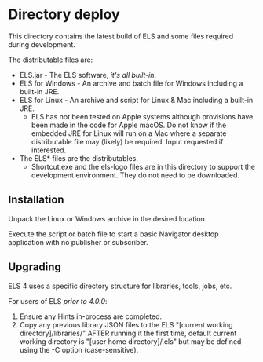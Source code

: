 # Directory deploy

This directory contains the latest build of ELS and some files
required during development.

The distributable files are:

 * ELS.jar - The ELS software, _it's all built-in_.
 * ELS for Windows - An archive and batch file for Windows including a built-in JRE.
 * ELS for Linux - An archive and script for Linux & Mac including a built-in JRE.
   * ELS has not been tested on Apple systems although provisions have
     been made in the code for Apple macOS. Do not know if the
     embedded JRE for Linux will run on a Mac where a separate distributable
     file may (likely) be required. Input requested if interested.
 * The ELS* files are the distributables.
   * Shortcut.exe and the els-logo files are in this directory to support the
     development environment. They do not need to be downloaded.

## Installation

Unpack the Linux or Windows archive in the desired location.

Execute the script or batch file to start a basic Navigator desktop
application with no publisher or subscriber.

## Upgrading

ELS 4 uses a specific directory structure for libraries, tools, jobs, etc.

For users of ELS _prior to 4.0.0_: 
1. Ensure any Hints in-process are completed.
2. Copy any previous library JSON files to the ELS 
   "[current working directory]/libraries/" AFTER running it the first 
   time, default current working directory is "[user home directory]/.els"
   but may be defined using the -C option (case-sensitive).
